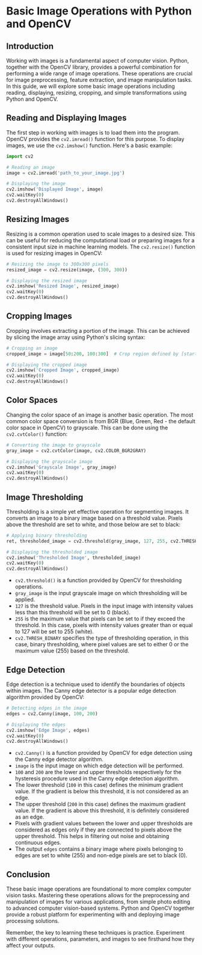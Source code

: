
# Basic Image Operations with Python and OpenCV

## Introduction

Working with images is a fundamental aspect of computer vision. Python, together with the OpenCV library, provides a powerful combination for performing a wide range of image operations. These operations are crucial for image preprocessing, feature extraction, and image manipulation tasks. In this guide, we will explore some basic image operations including reading, displaying, resizing, cropping, and simple transformations using Python and OpenCV.

## Reading and Displaying Images

The first step in working with images is to load them into the program. OpenCV provides the `cv2.imread()` function for this purpose. To display images, we use the `cv2.imshow()` function. Here's a basic example:

```python
import cv2

# Reading an image
image = cv2.imread('path_to_your_image.jpg')

# Displaying the image
cv2.imshow('Displayed Image', image)
cv2.waitKey(0)
cv2.destroyAllWindows()
```

## Resizing Images

Resizing is a common operation used to scale images to a desired size. This can be useful for reducing the computational load or preparing images for a consistent input size in machine learning models. The `cv2.resize()` function is used for resizing images in OpenCV:

```python
# Resizing the image to 300x300 pixels
resized_image = cv2.resize(image, (300, 300))

# Displaying the resized image
cv2.imshow('Resized Image', resized_image)
cv2.waitKey(0)
cv2.destroyAllWindows()
```

## Cropping Images

Cropping involves extracting a portion of the image. This can be achieved by slicing the image array using Python's slicing syntax:

```python
# Cropping an image
cropped_image = image[50:200, 100:300]  # Crop region defined by [startY:endY, startX:endX]

# Displaying the cropped image
cv2.imshow('Cropped Image', cropped_image)
cv2.waitKey(0)
cv2.destroyAllWindows()
```

## Color Spaces

Changing the color space of an image is another basic operation. The most common color space conversion is from BGR (Blue, Green, Red - the default color space in OpenCV) to grayscale. This can be done using the `cv2.cvtColor()` function:

```python
# Converting the image to grayscale
gray_image = cv2.cvtColor(image, cv2.COLOR_BGR2GRAY)

# Displaying the grayscale image
cv2.imshow('Grayscale Image', gray_image)
cv2.waitKey(0)
cv2.destroyAllWindows()
```

## Image Thresholding

Thresholding is a simple yet effective operation for segmenting images. It converts an image to a binary image based on a threshold value. Pixels above the threshold are set to white, and those below are set to black:

```python
# Applying binary thresholding
ret, thresholded_image = cv2.threshold(gray_image, 127, 255, cv2.THRESH_BINARY)

# Displaying the thresholded image
cv2.imshow('Thresholded Image', thresholded_image)
cv2.waitKey(0)
cv2.destroyAllWindows()
```

- `cv2.threshold()` is a function provided by OpenCV for thresholding operations.
- `gray_image` is the input grayscale image on which thresholding will be applied.
- `127` is the threshold value. Pixels in the input image with intensity values less than this threshold will be set to 0 (black).
- `255` is the maximum value that pixels can be set to if they exceed the threshold. In this case, pixels with intensity values greater than or equal to 127 will be set to 255 (white).
- `cv2.THRESH_BINARY` specifies the type of thresholding operation, in this case, binary thresholding, where pixel values are set to either 0 or the maximum value (255) based on the threshold.


## Edge Detection

Edge detection is a technique used to identify the boundaries of objects within images. The Canny edge detector is a popular edge detection algorithm provided by OpenCV:

```python
# Detecting edges in the image
edges = cv2.Canny(image, 100, 200)

# Displaying the edges
cv2.imshow('Edge Image', edges)
cv2.waitKey(0)
cv2.destroyAllWindows()
```
- `cv2.Canny()` is a function provided by OpenCV for edge detection using the Canny edge detector algorithm.
- `image` is the input image on which edge detection will be performed.
- `100` and `200` are the lower and upper thresholds respectively for the hysteresis procedure used in the Canny edge detection algorithm.
- The lower threshold (`100` in this case) defines the minimum gradient value. If the gradient is below this threshold, it is not considered as an edge.
- The upper threshold (`200` in this case) defines the maximum gradient value. If the gradient is above this threshold, it is definitely considered as an edge.
- Pixels with gradient values between the lower and upper thresholds are considered as edges only if they are connected to pixels above the upper threshold. This helps in filtering out noise and obtaining continuous edges.
- The output `edges` contains a binary image where pixels belonging to edges are set to white (255) and non-edge pixels are set to black (0).


## Conclusion

These basic image operations are foundational to more complex computer vision tasks. Mastering these operations allows for the preprocessing and manipulation of images for various applications, from simple photo editing to advanced computer vision-based systems. Python and OpenCV together provide a robust platform for experimenting with and deploying image processing solutions.

Remember, the key to learning these techniques is practice. Experiment with different operations, parameters, and images to see firsthand how they affect your outputs.
